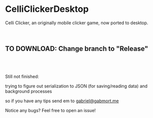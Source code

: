 # CelliClickerDesktop
Celli Clicker, an originally mobile clicker game, now ported to desktop.
<br />
<br />
<br />
## TO DOWNLOAD: Change branch to "Release"
<br />
<br />
<br />
Still not finished:

trying to figure out serialization to JSON (for saving/reading data) and background processes

so if you have any tips send em to gabriel@gabmort.me

Notice any bugs? Feel free to open an issue!
